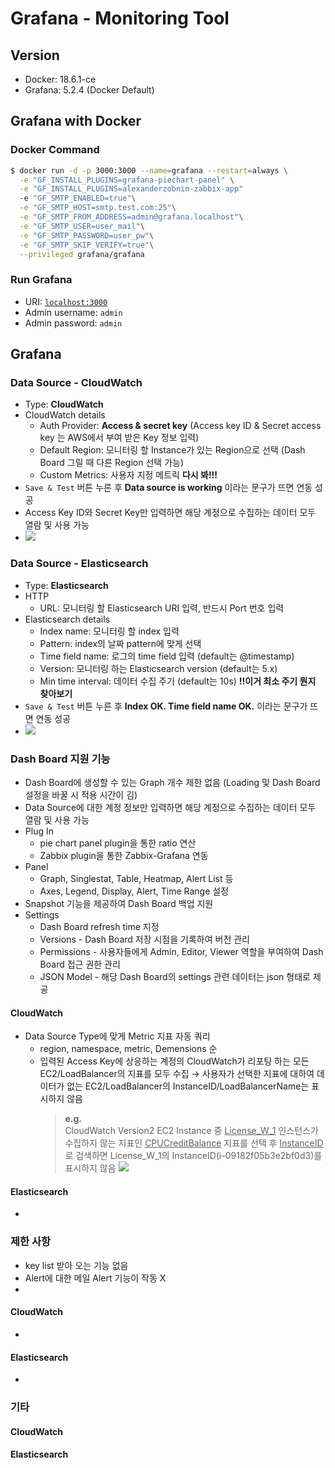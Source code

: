 # Grafana - Monitoring Tool

## Version
- Docker: 18.6.1-ce
- Grafana: 5.2.4 (Docker Default)

## Grafana with Docker
### Docker Command
```bash
$ docker run -d -p 3000:3000 --name=grafana --restart=always \
  -e "GF_INSTALL_PLUGINS=grafana-piechart-panel" \
  -e "GF_INSTALL_PLUGINS=alexanderzobnin-zabbix-app"
  -e "GF_SMTP_ENABLED=true"\
  -e "GF_SMTP_HOST=smtp.test.com:25"\
  -e "GF_SMTP_FROM_ADDRESS=admin@grafana.localhost"\
  -e "GF_SMTP_USER=user_mail"\
  -e "GF_SMTP_PASSWORD=user_pw"\
  -e "GF_SMTP_SKIP_VERIFY=true"\
  --privileged grafana/grafana
```

### Run Grafana
- URI: [`localhost:3000`](http://localhost:3005)
- Admin username: `admin`
- Admin password: `admin`


## Grafana
### Data Source - CloudWatch
- Type: **CloudWatch**
- CloudWatch details
  * Auth Provider: **Access & secret key** (Access key ID & Secret access key 는 AWS에서 부여 받은 Key 정보 입력)
  * Default Region: 모니터링 할 Instance가 있는 Region으로 선택 (Dash Board 그릴 때 다른 Region 선택 가능)
  * Custom Metrics: 사용자 지정 메트릭 **다시 봐!!!**
- `Save & Test` 버튼 누른 후 **Data source is working** 이라는 문구가 뜨면 연동 성공
- Access Key ID와 Secret Key만 입력하면 해당 계정으로 수집하는 데이터 모두 열람 및 사용 가능
- <img src="https://i.imgur.com/nODsguQ.png?2"/>

### Data Source - Elasticsearch
- Type: **Elasticsearch**
- HTTP
  * URL: 모니터링 할 Elasticsearch URI 입력, 반드시 Port 번호 입력
- Elasticsearch details
  * Index name: 모니터링 할 index 입력
  * Pattern: index의 날짜 pattern에 맞게 선택
  * Time field name: 로그의 time field 입력 (default는 \@timestamp)
  * Version: 모니터링 하는 Elasticsearch version (default는 5.x)
  * Min time interval: 데이터 수집 주기 (default는 10s) **!!이거 최소 주기 뭔지 찾아보기**
- `Save & Test` 버튼 누른 후 **Index OK. Time field name OK.** 이라는 문구가 뜨면 연동 성공
- <img src="https://i.imgur.com/5btpI9j.png"/>

### Dash Board 지원 기능
- Dash Board에 생성할 수 있는 Graph 개수 제한 없음 (Loading 및 Dash Board 설정을 바꿀 시 적용 시간이 김)
- Data Source에 대한 계정 정보만 입력하면 해당 계정으로 수집하는 데이터 모두 열람 및 사용 가능
- Plug In
  * pie chart panel plugin을 통한 ratio 연산
  * Zabbix plugin을 통한 Zabbix-Grafana 연동
- Panel
  * Graph, Singlestat, Table, Heatmap, Alert List 등
  * Axes, Legend, Display, Alert, Time Range 설정
- Snapshot 기능을 제공하여 Dash Board 백업 지원
- Settings
  * Dash Board refresh time 지정
  * Versions - Dash Board 저장 시점을 기록하여 버전 관리
  * Permissions - 사용자들에게 Admin, Editor, Viewer 역할을 부여하여 Dash Board 접근 권한 관리
  * JSON Model - 해당 Dash Board의 settings 관련 데이터는 json 형태로 제공

#### CloudWatch
- Data Source Type에 맞게 Metric 지표 자동 쿼리
  * region, namespace, metric, Demensions 순
  * 입력된 Access Key에 상응하는 계정의 CloudWatch가 리포팅 하는 모든 EC2/LoadBalancer의 지표를 모두 수집 → 사용자가 선택한 지표에 대하여 데이터가 없는 EC2/LoadBalancer의  InstanceID/LoadBalancerName는 표시하지 않음
    > **e.g.**  
    > CloudWatch Version2 EC2 Instance 중 <U>License_W_1</U> 인스턴스가 수집하지 않는 지표인 <U>CPUCreditBalance</U> 지표를 선택 후 <U>InstanceID</U>로 검색하면 License_W_1의 InstanceID(i-09182f05b3e2bf0d3)를 표시하지 않음
    > <img src="https://i.imgur.com/4ZofZ2f.png?2"/>

#### Elasticsearch
-
### 제한 사항
- key list 받아 오는 기능 없음
- Alert에 대한 메일 Alert 기능이 작동 X
-
#### CloudWatch
-
#### Elasticsearch
-

### 기타
#### CloudWatch
#### Elasticsearch
